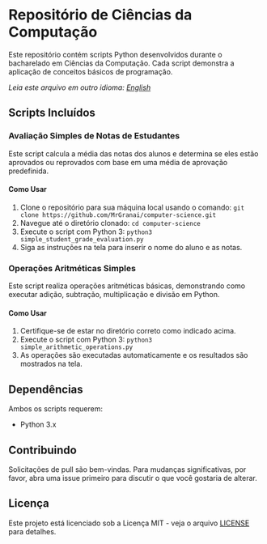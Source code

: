 # Repositório de Ciências da Computação

Este repositório contém scripts Python desenvolvidos durante o bacharelado em Ciências da Computação. Cada script demonstra a aplicação de conceitos básicos de programação.

*Leia este arquivo em outro idioma: [English](README.md)*

## Scripts Incluídos

### Avaliação Simples de Notas de Estudantes
Este script calcula a média das notas dos alunos e determina se eles estão aprovados ou reprovados com base em uma média de aprovação predefinida.

#### Como Usar
1. Clone o repositório para sua máquina local usando o comando:
   `git clone https://github.com/MrGranai/computer-science.git`
2. Navegue até o diretório clonado:
   `cd computer-science`
3. Execute o script com Python 3:
   `python3 simple_student_grade_evaluation.py`
4. Siga as instruções na tela para inserir o nome do aluno e as notas.

### Operações Aritméticas Simples
Este script realiza operações aritméticas básicas, demonstrando como executar adição, subtração, multiplicação e divisão em Python.

#### Como Usar
1. Certifique-se de estar no diretório correto como indicado acima.
2. Execute o script com Python 3:
   `python3 simple_arithmetic_operations.py`
3. As operações são executadas automaticamente e os resultados são mostrados na tela.

## Dependências
Ambos os scripts requerem:
- Python 3.x

## Contribuindo
Solicitações de pull são bem-vindas. Para mudanças significativas, por favor, abra uma issue primeiro para discutir o que você gostaria de alterar.

## Licença
Este projeto está licenciado sob a Licença MIT - veja o arquivo [LICENSE](LICENSE) para detalhes.
